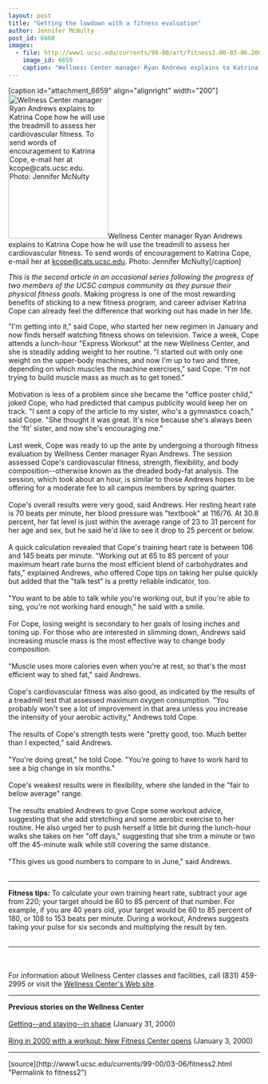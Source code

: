 ```yaml
---
layout: post
title: "Getting the lowdown with a fitness evaluation"
author: Jennifer McNulty
post_id: 6660
images:
  - file: http://www1.ucsc.edu/currents/99-00/art/fitness2.00-03-06.200.jpg
    image_id: 6659
    caption: "Wellness Center manager Ryan Andrews explains to Katrina Cope how he will use the treadmill to assess her cardiovascular fitness. To send words of encouragement to Katrina Cope, e-mail her at kcope@cats.ucsc.edu. Photo: Jennifer McNulty"
---
```


[caption id="attachment_6659" align="alignright" width="200"]<a href="http://localhost/mysite/wp-content/uploads/2000/03/fitness2.00-03-06.200.jpg"><img class="size-full wp-image-6659" src="http://localhost/mysite/wp-content/uploads/2000/03/fitness2.00-03-06.200.jpg" alt="Wellness Center manager Ryan Andrews explains to Katrina Cope how he will use the treadmill to assess her cardiovascular fitness. To send words of encouragement to Katrina Cope, e-mail her at kcope@cats.ucsc.edu. Photo: Jennifer McNulty" width="200" height="288" /></a>Wellness Center manager Ryan Andrews explains to Katrina Cope how he will use the treadmill to assess her cardiovascular fitness. To send words of encouragement to Katrina Cope, e-mail her at kcope@cats.ucsc.edu. Photo: Jennifer McNulty[/caption]
<p>
  <i>This is the second article in an occasional series following the progress of two members of the UCSC campus community as they pursue their physical fitness goals.</i> Making progress is one of the most rewarding benefits of sticking to a new fitness program, and career adviser Katrina Cope can already feel the difference that working out has made in her life.
</p>"I'm getting into it," said Cope, who started her new regimen in January and now finds herself watching fitness shows on television. Twice a week, Cope attends a lunch-hour "Express Workout" at the new Wellness Center, and she is steadily adding weight to her routine. "I started out with only one weight on the upper-body machines, and now I'm up to two and three, depending on which muscles the machine exercises," said Cope. "I'm not trying to build muscle mass as much as to get toned."<br>
<br>
Motivation is less of a problem since she became the "office poster child," joked Cope, who had predicted that campus publicity would keep her on track. "I sent a copy of the article to my sister, who's a gymnastics coach," said Cope. "She thought it was great. It's nice because she's always been the 'fit' sister, and now she's encouraging me."<br>
<br>
Last week, Cope was ready to up the ante by undergoing a thorough fitness evaluation by Wellness Center manager Ryan Andrews. The session assessed Cope's cardiovascular fitness, strength, flexibility, and body composition--otherwise known as the dreaded body-fat analysis. The session, which took about an hour, is similar to those Andrews hopes to be offering for a moderate fee to all campus members by spring quarter.<br>
<br>
Cope's overall results were very good, said Andrews. Her resting heart rate is 70 beats per minute, her blood pressure was "textbook" at 116/76. At 30.8 percent, her fat level is just within the average range of 23 to 31 percent for her age and sex, but he said he'd like to see it drop to 25 percent or below.<br>
<br>
A quick calculation revealed that Cope's training heart rate is between 106 and 145 beats per minute. "Working out at 65 to 85 percent of your maximum heart rate burns the most efficient blend of carbohydrates and fats," explained Andrews, who offered Cope tips on taking her pulse quickly but added that the "talk test" is a pretty reliable indicator, too.<br>
<br>
"You want to be able to talk while you're working out, but if you're able to sing, you're not working hard enough," he said with a smile.<br>
<br>
For Cope, losing weight is secondary to her goals of losing inches and toning up. For those who are interested in slimming down, Andrews said increasing muscle mass is the most effective way to change body composition.<br>
<br>
"Muscle uses more calories even when you're at rest, so that's the most efficient way to shed fat," said Andrews.<br>
<br>
Cope's cardiovascular fitness was also good, as indicated by the results of a treadmill test that assessed maximum oxygen consumption. "You probably won't see a lot of improvement in that area unless you increase the intensity of your aerobic activity," Andrews told Cope.<br>
<br>
The results of Cope's strength tests were "pretty good, too. Much better than I expected," said Andrews.<br>
<br>
"You're doing great," he told Cope. "You're going to have to work hard to see a big change in six months."<br>
<br>
Cope's weakest results were in flexibility, where she landed in the "fair to below average" range.<br>
<br>
The results enabled Andrews to give Cope some workout advice, suggesting that she add stretching and some aerobic exercise to her routine. He also urged her to push herself a little bit during the lunch-hour walks she takes on her "off days," suggesting that she trim a minute or two off the 45-minute walk while still covering the same distance.<br>
<br>
"This gives us good numbers to compare to in June," said Andrews.<br>
<br>
<hr>
<p>
  <b>Fitness tips:</b> To calculate your own training heart rate, subtract your age from 220; your target should be 60 to 85 percent of that number. For example, if you are 40 years old, your target would be 60 to 85 percent of 180, or 108 to 153 beats per minute. During a workout, Andrews suggests taking your pulse for six seconds and multiplying the result by ten.<br>
  <br>
</p>
<hr>
<br>
<br>
For information about Wellness Center classes and facilities, call (831) 459-2995 or visit the <a href="http://www.ucsc.edu/opers/wellness/pages/wellness_main.html">Wellness Center's Web site</a>.
<hr>
<p>
  <b>Previous stories on the Wellness Center<br></b><br>
  <a href="http://currents.ucsc.edu/99-00/01-31/fitness1.html">Getting--and staying--in shape</a> (January 31, 2000)<br>
  <br>
  <a href="http://currents.ucsc.edu/99-00/01-03/fitness.html">Ring in 2000 with a workout: New Fitness Center opens</a> (January 3, 2000)
</p>
<hr>
<p>

</p>
[source](http://www1.ucsc.edu/currents/99-00/03-06/fitness2.html "Permalink to fitness2")
